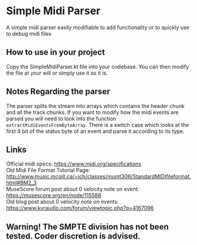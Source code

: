 # Simple Midi Parser
A simple midi parser easily modifiable to add functionality or to quickly use to debug midi files

## How to use in your project
Copy the SimpleMidiParser.kt file into your codebase. You can then modify the file at your will 
or simply use it as it is. 

## Notes Regarding the parser
The parser splits the stream into arrays which contains the header chunk and all the track chunks.
If you want to modify how the midi events are parsed you will need to look into the function 
`extractMidiEventsFromByteArray`. There is a switch case which looks at the first 4 bit of the 
status byte of an event and parse it according to its type. 

## Links
Official midi specs: https://www.midi.org/specifications  
Old Midi File Format Tutorial Page: http://www.music.mcgill.ca/~ich/classes/mumt306/StandardMIDIfileformat.html#BM2_3  
MuseScore forum post about 0 velocity note on event: https://musescore.org/en/node/115586  
Old blog post about 0 velocity note on events: https://www.kvraudio.com/forum/viewtopic.php?p=4167096

## Warning! The SMPTE division has not been tested. Coder discretion is advised.
